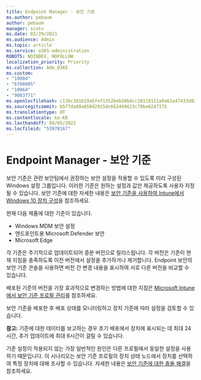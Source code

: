 ```yaml
---
title: Endpoint Manager - 보안 기준
ms.author: pebaum
author: pebaum
manager: scotv
ms.date: 03/29/2021
ms.audience: Admin
ms.topic: article
ms.service: o365-administration
ROBOTS: NOINDEX, NOFOLLOW
localization_priority: Priority
ms.collection: Adm_O365
ms.custom:
- "10084"
- "6700005"
- "10064"
- "9003771"
ms.openlocfilehash: c13bc161b19a5fef1352beb28bdcc20110111a9a61a47433d82e1e69aff7f88d
ms.sourcegitcommit: b5f7da89a650d2915dc652449623c78be6247175
ms.translationtype: HT
ms.contentlocale: ko-KR
ms.lasthandoff: 08/05/2021
ms.locfileid: "53978167"
---
```

# <a name="endpoint-manager---security-baselines"></a>Endpoint Manager - 보안 기준

보안 기준은 관련 보안팀에서 권장하는 보안 설정을 적용할 수 있도록 미리 구성된 Windows 설정 그룹입니다. 이러한 기준은 원하는 설정과 값만 제공하도록 사용자 지정될 수 있습니다. 보안 기준에 대한 자세한 내용은 [보안 기준을 사용하여 Intune에서 Windows 10 장치 구성](https://docs.microsoft.com/mem/intune/protect/security-baselines)을 참조하세요.

현재 다음 제품에 대한 기준이 있습니다.

- Windows MDM 보안 설정
- 엔드포인트용 Microsoft Defender  보안
- Microsoft Edge

각 기준은 주기적으로 업데이트되어 증분 버전으로 릴리스됩니다. 각 버전은 기준이 현재 지침을 충족하도록 이전 버전에서 설정을 추가하거나 제거합니다. Endpoint 보안의 보안 기준 콘솔을 사용하면 버전 간 변경 내용을 표시하여 서로 다른 버전을 비교할 수 있습니다.

배포된 기준의 버전을 가장 효과적으로 변경하는 방법에 대한 지침은 [Microsoft Intune에서 보안 기준 프로필 관리](https://docs.microsoft.com/mem/intune/protect/security-baselines-configure)를 참조하세요.

보안 기준을 배포한 후 배포 상태를 모니터링하고 장치 기준에 따라 설정을 검토할 수 있습니다.

**참고:** 기준에 대한 데이터를 보고하는 경우 초기 배포에서 장치에 표시되는 데 최대 24시간, 추가 업데이트에 최대 6시간이 걸릴 수 있습니다. 

기준 설정이 적용되지 않는 가장 일반적인 원인은 다른 프로필에서 동일한 설정을 사용하기 때문입니다. 이 시나리오는 보안 기준 프로필의 장치 상태 노드에서 장치를 선택하여 특정 장치에 대해 조사할 수 있습니다. 자세한 내용은 [보안 기준에 대한 충돌 해결](https://docs.microsoft.com/mem/intune/protect/security-baselines-monitor#resolve-conflicts-for-security-baselines)을 참조하세요.